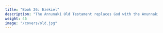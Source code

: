 ```yaml
---
title: "Book 26: Ezekiel"
description: "The Annunaki Old Testament replaces God with the Anunnaki"
weight: 45
image: "/covers/old.jpg"
---
```

